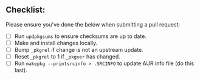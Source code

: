 


## Checklist:

Please ensure you've done the below when submitting a pull request:

- [ ] Run `updpkgsums` to ensure checksums are up to date.
- [ ] Make and install changes locally.
- [ ] Bump `_pkgrel` if change is not an upstream update.
- [ ] Reset `_pkgrel` to 1 if `_pkgver` has changed.
- [ ] Run `makepkg --printsrcinfo > .SRCINFO` to update AUR info file (do this last).
